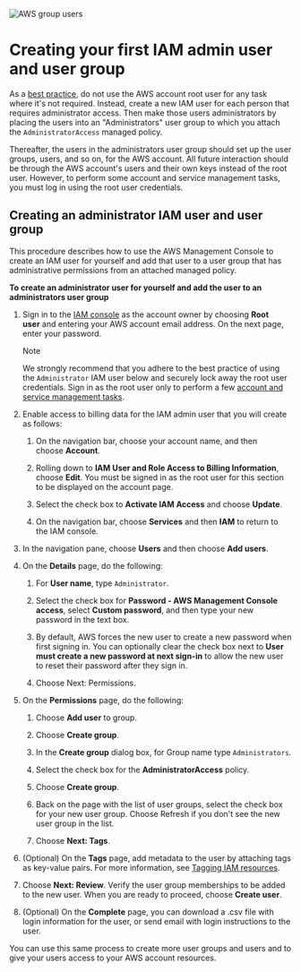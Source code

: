 ![AWS group users](https://res.cloudinary.com/hy4kyit2a/f_auto,fl_lossy,q_70/learn/modules/aws-identity-and-access-management/manage-iam-users-and-groups/images/73849a97c9d1610ce054fea3f7f4a1e9_9-dc-02-b-99-8-a-91-4-e-40-aa-34-1-c-1-e-1-b-902-d-29.png)
# Creating your first IAM admin user and user group
As a [best practice](https://docs.aws.amazon.com/IAM/latest/UserGuide/best-practices.html#lock-away-credentials), do not use the AWS account root user for any task where it's not required. Instead, create a new IAM user for each person that requires administrator access. Then make those users administrators by placing the users into an "Administrators" user group to which you attach the `AdministratorAccess` managed policy.

Thereafter, the users in the administrators user group should set up the user groups, users, and so on, for the AWS account. All future interaction should be through the AWS account's users and their own keys instead of the root user. However, to perform some account and service management tasks, you must log in using the root user credentials.

## Creating an administrator IAM user and user group
This procedure describes how to use the AWS Management Console to create an IAM user for yourself and add that user to a user group that has administrative permissions from an attached managed policy.

**To create an administrator user for yourself and add the user to an administrators user group** 

1.  Sign in to the [IAM console](https://console.aws.amazon.com/iam/) as the account owner by choosing **Root user** and entering your AWS account email address. On the next page, enter your password.

    Note

    We strongly recommend that you adhere to the best practice of using the `Administrator` IAM user below and securely lock away the root user credentials. Sign in as the root user only to perform a few [account and service management tasks](https://docs.aws.amazon.com/general/latest/gr/aws_tasks-that-require-root.html).

2.  Enable access to billing data for the IAM admin user that you will create as follows:

    1.  On the navigation bar, choose your account name, and then choose **Account**.

    2.  Rolling down to **IAM User and Role Access to Billing Information**, choose **Edit**. You must be signed in as the root user for this section to be displayed on the account page.

    3.  Select the check box to **Activate IAM Access** and choose **Update**.

    4.  On the navigation bar, choose **Services** and then **IAM** to return to the IAM console.

3.  In the navigation pane, choose **Users** and then choose **Add users**.

4.  On the **Details** page, do the following:

    1.  For **User name**, type `Administrator`.

    2.  Select the check box for **Password - AWS Management Console access**, select **Custom password**, and then type your new password in the text box.

    3.  By default, AWS forces the new user to create a new password when first signing in. You can optionally clear the check box next to **User must create a new password at next sign-in** to allow the new user to reset their password after they sign in.

    4.  Choose Next: Permissions.

5.  On the **Permissions** page, do the following:

    1.  Choose **Add user** to group.

    2.  Choose **Create group**.

    3.  In the **Create group** dialog box, for Group name type `Administrators`.

    4.  Select the check box for the **AdministratorAccess** policy.

    5.  Choose **Create group**.

    6.  Back on the page with the list of user groups, select the check box for your new user group. Choose Refresh if you don't see the new user group in the list.

    7.  Choose **Next: Tags**.

6.  (Optional) On the **Tags** page, add metadata to the user by attaching tags as key-value pairs. For more information, see [Tagging IAM resources](https://docs.aws.amazon.com/IAM/latest/UserGuide/id_tags.html).

7.  Choose **Next: Review**. Verify the user group memberships to be added to the new user. When you are ready to proceed, choose **Create user**.

8.  (Optional) On the **Complete** page, you can download a .csv file with login information for the user, or send email with login instructions to the user.

You can use this same process to create more user groups and users and to give your users access to your AWS account resources.